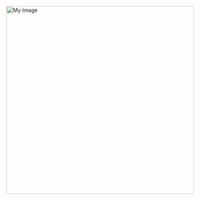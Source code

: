 <a href="https://www.example.com">
  <img src="https://github.com/user-attachments/assets/3cc7f89e-3aa2-4ef8-9253-22caf4c1f410)" alt="My Image" width="500" />
</a>
